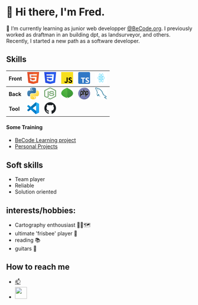 # 👋 Hi there, I'm Fred.   
          
🌱 I’m currently learning as junior web developper [@BeCode.org](https://becode.org/).
I previously worked as draftman in an building dpt, as landsurveyor, and others.
Recently, I started a new path as a software developer.

## Skills 

| **Front** | <img height="32" width="32" src="./img/HTML5_logo.svg" />      | <img height="32" width="32" src="./img/CSS3_logo.svg" />       | <img height="32" width="32" src="./img/JavaScript_logo.svg" /> | <img height="32" width="32" src="./img/Typescript_logo_2020.svg" /> | <img height="32" width="32" src="./img/React-icon.svg" />      |
|-----------|-----------------------------------------------------------|-----------------------------------------------------------|-----------------------------------------------------------|-----------------------------------------------------------|-----------------------------------------------------------|
| **Back**  | <img height="32" width="32" src="./img/Python_logo.svg" />      | <img height="32" width="32" src="./img/Node.js min_logo.svg" /> | <img height="32" width="32" src="./img/MongoDB-min Logo.svg" /> | <img height="32" width="32" src="./img/PHP-logo.svg" />         | <img height="32" width="32" src="./img/MySQL min.svg" />       |
| **Tool**  | <img height="32" width="32" src="./img/VSC icon.svg" /> | <img height="32" width="32" src="./img/Git icon.svg" />              |


#### Some Training

-   [BeCode Learning project](becode-learning.md)
-   [Personal Projects](personal-projects.md)


## Soft skills 

-   Team player
-   Reliable
-   Solution oriented
  

## interests/hobbies:   

-   Cartography enthousiast 🧭📐🗺
-   ultimate 'frisbee' player 🥏   
-   reading :books:   
-   guitars :guitar:
    
 
## How to reach me 

-   [:mailbox:](mailto:fredgaloppin@gmail.com)
-   [<img height="32" width="32" src="./img/linkedin.svg" />](https://www.linkedin.com/in/fr%C3%A9d%C3%A9ricgaloppin/) 

